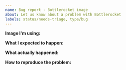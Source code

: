 ```yaml
---
name: Bug report - Bottlerocket image
about: Let us know about a problem with Bottlerocket
labels: status/needs-triage, type/bug
---
```


<!--
Tips:
- Please search for similar issues, including closed issues.
- Please include details about the environment you're running in.
- Please include any error messages you received, with any required context.
-->

<!--
Note:

If you are an AWS customer and experiencing an urgent issue you
believe is related to AWS, please contact support:

https://aws.amazon.com/contact-us/

-->
**Image I'm using:**



**What I expected to happen:**



**What actually happened:**



**How to reproduce the problem:**


